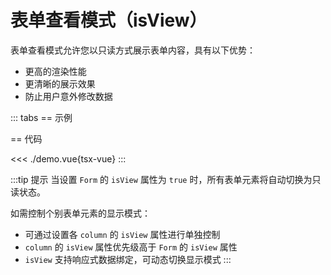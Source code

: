 # 表单查看模式（isView）

表单查看模式允许您以只读方式展示表单内容，具有以下优势：

- 更高的渲染性能
- 更清晰的展示效果
- 防止用户意外修改数据

<script setup lang="ts">
import Demo from "./demo.vue";
</script>

::: tabs
== 示例

<Demo />

== 代码

<<< ./demo.vue{tsx-vue}
:::

:::tip 提示
当设置 `Form` 的 `isView` 属性为 `true` 时，所有表单元素将自动切换为只读状态。

如需控制个别表单元素的显示模式：

- 可通过设置各 `column` 的 `isView` 属性进行单独控制
- `column` 的 `isView` 属性优先级高于 `Form` 的 `isView` 属性
- `isView` 支持响应式数据绑定，可动态切换显示模式
  :::

